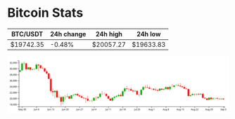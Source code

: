 # Bitcoin Stats

BTC/USDT|24h change|24h high|24h low|
|---|---|---|---|
|$19742.35|-0.48%|$20057.27|$19633.83|

<img src="./chart.svg">
